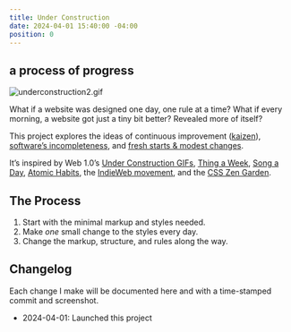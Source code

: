 ```yaml
---
title: Under Construction
date: 2024-04-01 15:40:00 -04:00
position: 0
---
```


## a process of progress

![underconstruction2.gif](/uploads/underconstruction2.gif)

What if a website was designed one day, one rule at a time? What if every morning, a website got just a tiny bit better? Revealed more of itself?

This project explores the ideas of continuous improvement ([kaizen](https://en.wikipedia.org/wiki/Kaizen)), [software’s incompleteness](https://media.defense.gov/2019/May/01/2002126690/-1/-1/0/SWAP%20EXECUTIVE%20SUMMARY.PDF), and [fresh starts & modest changes](http://www.43folders.com/topics/fresh-starts-modest-changes).

It’s inspired by Web 1.0’s [Under Construction GIFs](http://textfiles.com/underconstruction/), [Thing a Week](https://en.wikipedia.org/wiki/Thing_a_Week), [Song a Day](https://songaday.world), [Atomic Habits](https://jamesclear.com/atomic-habits), the [IndieWeb movement](https://indieweb.org), and the [CSS Zen Garden](https://csszengarden.com).

## The Process

1. Start with the minimal markup and styles needed.
2. Make *one* small change to the styles every day.
3. Change the markup, structure, and rules along the way.

## Changelog

Each change I make will be documented here and with a time-stamped commit and screenshot.

- 2024-04-01: Launched this project